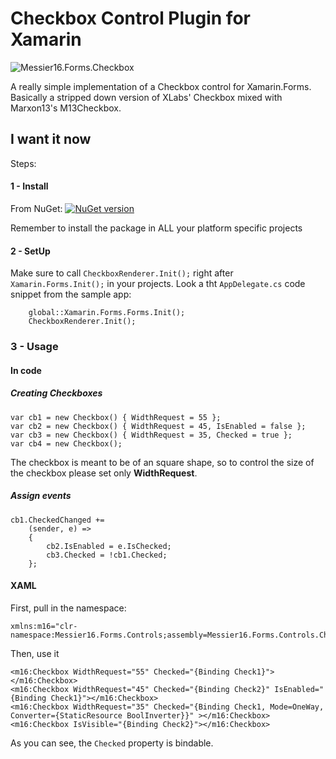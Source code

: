 # Checkbox Control Plugin for Xamarin

![Messier16.Forms.Checkbox](http://i.imgur.com/eDsT8PC.png)

A really simple implementation of a Checkbox control for Xamarin.Forms. Basically a stripped down version of XLabs' Checkbox mixed with Marxon13's M13Checkbox.

## I want it now  
Steps:  
#### 1 - Install  
From NuGet: [![NuGet version](https://badge.fury.io/nu/Messier16.Forms.Checkbox.svg)](https://badge.fury.io/nu/Messier16.Forms.Checkbox)

Remember to install the package in ALL your platform specific projects

#### 2 - SetUp 
Make sure to call `CheckboxRenderer.Init();` right after `Xamarin.Forms.Init();` in your projects. Look a tht `AppDelegate.cs` code snippet from the sample app:

```
    global::Xamarin.Forms.Forms.Init();
    CheckboxRenderer.Init();
```

### 3 - Usage

#### In code
##### Creating Checkboxes
```
var cb1 = new Checkbox() { WidthRequest = 55 };
var cb2 = new Checkbox() { WidthRequest = 45, IsEnabled = false };
var cb3 = new Checkbox() { WidthRequest = 35, Checked = true };
var cb4 = new Checkbox();
```
The checkbox is meant to be of an square shape, so to control the size of the checkbox please set only **WidthRequest**.

##### Assign events
```
cb1.CheckedChanged += 
    (sender, e) =>
    { 
        cb2.IsEnabled = e.IsChecked;
        cb3.Checked = !cb1.Checked;
    };
```  

#### XAML
First, pull in the namespace:
```
xmlns:m16="clr-namespace:Messier16.Forms.Controls;assembly=Messier16.Forms.Controls.Checkbox" 
```

Then, use it  
```
<m16:Checkbox WidthRequest="55" Checked="{Binding Check1}"></m16:Checkbox>
<m16:Checkbox WidthRequest="45" Checked="{Binding Check2}" IsEnabled="{Binding Check1}"></m16:Checkbox>
<m16:Checkbox WidthRequest="35" Checked="{Binding Check1, Mode=OneWay, Converter={StaticResource BoolInverter}}" ></m16:Checkbox>
<m16:Checkbox IsVisible="{Binding Check2}"></m16:Checkbox>
```  
As you can see, the `Checked` property is bindable.

